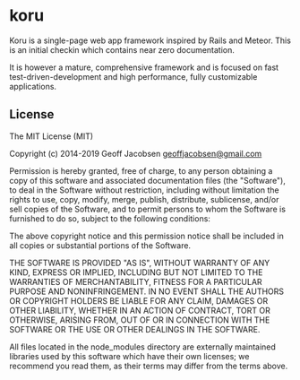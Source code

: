 # koru

Koru is a single-page web app framework inspired by Rails and Meteor. This is an initial checkin
which contains near zero documentation.

It is however a mature, comprehensive framework and is focused on fast test-driven-development and
high performance, fully customizable applications.

## License

The MIT License (MIT)

Copyright (c) 2014-2019 Geoff Jacobsen <geoffjacobsen@gmail.com>

Permission is hereby granted, free of charge, to any person obtaining a copy
of this software and associated documentation files (the "Software"), to deal
in the Software without restriction, including without limitation the rights
to use, copy, modify, merge, publish, distribute, sublicense, and/or sell
copies of the Software, and to permit persons to whom the Software is
furnished to do so, subject to the following conditions:

The above copyright notice and this permission notice shall be included in
all copies or substantial portions of the Software.

THE SOFTWARE IS PROVIDED "AS IS", WITHOUT WARRANTY OF ANY KIND, EXPRESS OR
IMPLIED, INCLUDING BUT NOT LIMITED TO THE WARRANTIES OF MERCHANTABILITY,
FITNESS FOR A PARTICULAR PURPOSE AND NONINFRINGEMENT. IN NO EVENT SHALL THE
AUTHORS OR COPYRIGHT HOLDERS BE LIABLE FOR ANY CLAIM, DAMAGES OR OTHER
LIABILITY, WHETHER IN AN ACTION OF CONTRACT, TORT OR OTHERWISE, ARISING FROM,
OUT OF OR IN CONNECTION WITH THE SOFTWARE OR THE USE OR OTHER DEALINGS IN
THE SOFTWARE.

All files located in the node_modules directory are externally maintained
libraries used by this software which have their own licenses; we recommend
you read them, as their terms may differ from the terms above.
